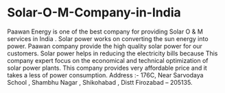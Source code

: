 # Solar-O-M-Company-in-India
Paawan Energy is one of the best company for providing Solar O &amp; M services in India . Solar power works on converting the sun energy into power. Paawan company provide the high quality solar power for our customers. Solar power helps in reducing the electricity bills because This company expert focus on the economical and technical optimization of solar power plants. This company provides very affordable price and it takes a less of power consumption.   Address :- 176C, Near Sarvodaya School , Shambhu Nagar , Shikohabad , Distt    Firozabad – 205135.
